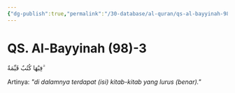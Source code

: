 ```yaml
---
{"dg-publish":true,"permalink":"/30-database/al-quran/qs-al-bayyinah-98-3/"}
---
```



# QS. Al-Bayyinah (98)-3
فِيْهَا كُتُبٌ قَيِّمَةٌ  ۗ

Artinya: *"di dalamnya terdapat (isi) kitab-kitab yang lurus (benar)."*
